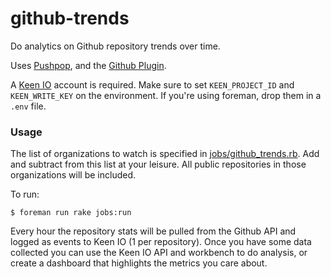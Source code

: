 # github-trends

Do analytics on Github repository trends over time.

Uses [Pushpop](https://github.com/pushpop-project/pushpop), and the [Github Plugin](https://github.com/pushpop-project/pushpop-github).

A [Keen IO](https://keen.io) account is required. Make sure to set `KEEN_PROJECT_ID` and `KEEN_WRITE_KEY` on the environment.
If you're using foreman, drop them in a `.env` file.

### Usage

The list of organizations to watch is specified in [jobs/github_trends.rb](jobs/github_trends.rb).
Add and subtract from this list at your leisure.
All public repositories in those organizations will be included.

To run:

``` shell
$ foreman run rake jobs:run
```

Every hour the repository stats will be pulled from the Github API and logged as events to Keen IO (1 per repository).
Once you have some data collected you can use the Keen IO API and workbench to do analysis,
or create a dashboard that highlights the metrics you care about.
